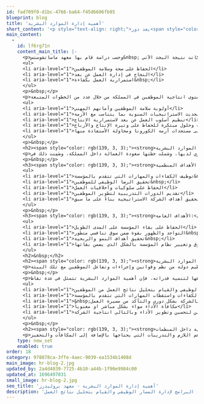 ```yaml
---
id: fad709f0-d1bc-4766-ba64-f45d6606fb95
blueprint: blog
title: 'أهمية إدارة الموارد البشرية'
short_content: '<p style="text-align: right;">يعد دور<span style="color: rgb(139, 3, 3);"><strong><a class="underline decoration-1" style="color: rgb(139, 3, 3);" href="../../../../hr-online" target="_blank" rel="noopener">إدارة الموارد البشرية</a></strong></span>استراتيجي وحيوي داخل السعودية، وقد أثبتت الخطط الموضوعة من قِبَل مسئولي الموارد البشرية في المؤسسات والشركات مدى أهمية الإدارة خلال وباء الكورونا العالمي، مما ضاعف من أهميتها.</p>'
main_content:
  -
    id: lf6rg71n
    content_main_title: |-
      <p>وحسب دراسة قام بها معهد ماساتشوستس&nbsp; للتقنية لأهم الأولويات التي عملت عليها إدارات الموارد البشرية لإدارة الأزمة، وكانت نتيجة البحث الآتي:</p>
      <ul>
      <li aria-level="1">الحفاظ على صحة وسلامة الموظفين</li>
      <li aria-level="1">النجاح في إدارة العمل عن بعد</li>
      <li aria-level="1">استمرارية العمل بكفاءة&nbsp;</li>
      </ul>
      <p>&nbsp;</p>
      <p>فقد استطاعت الإدارات المسئولة بشكل فعّال ان تدرس محاور الأزمة وتتعامل مع الفترة الحرجة بأسلوب مهني يحفظ مستوى انتاجية الموظفين في المملكة من خلال عدد من الخطوات المتبعة:</p>
      <ul>
      <li aria-level="1">أولوية سلامة الموظفين وأمانهم المهني</li>
      <li aria-level="1">تحديث الاستراتيجيات السنوية بما يتناسب مع الأزمة</li>
      <li aria-level="1">تنظيم أسلوب العمل عن بعد لاستمرارية الانتاج</li>
      <li aria-level="1">المساعدة على إيجاد خطط بديلة وحلول مبتكرة للحفاظ على وتيرة الإنتاج والأرباح</li>
      <li aria-level="1">الإطلاع المستمر على مستجدات أزمة الكورونا ومحاولة الأستفادة منها</li>
      </ul>
      <p>&nbsp;</p>
      <h2><span style="color: rgb(139, 3, 3);"><strong>أهداف إدارة الموارد البشرية&nbsp;</strong></span></h2>
      <p>اتجهت السعودية بشكل كبير وخاصةً في الفترة الأخيرة لدعم العنصر البشري لديها، وشملت خطتها سعودة العمالة داخل المملكة، وضَمِنت ذلك في&nbsp;<strong><span style="color: rgb(139, 3, 3);"><a class="underline decoration-1" style="color: rgb(139, 3, 3);" href="https://www.vision2030.gov.sa/ar/programs/HCDP" target="_blank" rel="noopener">برنامج تنمية القدرات البشرية</a></span></strong>&nbsp;ضمن برامج&nbsp;<strong><span style="color: rgb(139, 3, 3);"><a class="underline decoration-1" style="color: rgb(139, 3, 3);" href="https://www.vision2030.gov.sa/" target="_blank" rel="noopener">رؤية المملكة 2030</a>،</span></strong> وتتمثل أهداف إدارة الموارد البشرية في:</p>
      <p>&nbsp;</p>
      <h3><span style="color: rgb(139, 3, 3);"><strong>الأهداف المنظمية:</strong></span></h3>
      <ul>
      <li aria-level="1">توظيف الكفاءات والمهارات التي تتقدم بالمؤسسة&nbsp;</li>
      <li aria-level="1">تحقيق الرضا الوظيفي للموظفين&nbsp;</li>
      <li aria-level="1">الحفاظ على سلوكيات وأخلاقيات العمل</li>
      <li aria-level="1">تقديم الدورات التدريبية لتطوير الموظفين</li>
      <li aria-level="1">تحقيق أهداف الشركة الاستراتيجية بناءً على ما سبق</li>
      </ul>
      <p>&nbsp;</p>
      <h3><span style="color: rgb(139, 3, 3);"><strong>الأهداف العامة:</strong></span></h3>
      <ul>
      <li aria-level="1">الحفاظ على بقاء المؤسسة على المدى الطويل</li>
      <li aria-level="1">التواجد والظهور بقوة ضمن سوق تنافسي متطور&nbsp;</li>
      <li aria-level="1">تحقيق أهداف النمو والربحية&nbsp;</li>
      <li aria-level="1">المرونة في تقبل التطورات بالسوق وتغيير نظام المؤسسة بالشكل الذي يضمن بقائها.&nbsp;</li>
      </ul>
      <h2>&nbsp;</h2>
      <h2><span style="color: rgb(139, 3, 3);"><strong>أهمية دور إدارة الموارد البشرية</strong></span></h2>
      <p>تستثمر إدارة الموارد البشرية في أهم الموارد وأكثرها إتاحة وهو العنصر البشري، لذلك تعتبر هى المحرك الرئيسي لنجاح الشركات والمؤسسات والحكومات. وهي تنظم بيئة العمل للفرد كتنظيم دولة من نظم وقوانين وإجراءات وتفاعل الموظفين مع تلك البيئة.</p>
      <p>&nbsp;</p>
      <p>وكما ذكرنا في الفقرة السابقة عن رؤية المملكة تجاه العنصر البشري واتجاهها لتنمية قدراته، فإن أهمية الموارد البشرية تتمثل في عدة نقاط:</p>
      <ul>
      <li aria-level="1">الفهم الجيد لبيئة العمل والتخطيط على المدى الطويل وانشاء البرامج لإدارة المسار الوظيفي والقيام بتحليل نتائج العمل من الموظفين</li>
      <li aria-level="1">القيام بالوظيفة الرئيسية لتوظيف الكفاءات واستقطاب المهارات التي تتقدم بالمؤسسة&nbsp;</li>
      <li aria-level="1">&nbsp;تقويم أداء العاملين بالشركة بشكل دوري والتأكد من مسيرة العمل&nbsp;</li>
      <li aria-level="1">مكافأة الأداء سواء بشكل مباشر او معنوياً</li>
      <li aria-level="1">تقديم برامج تدريبية للموظفين لتحسين وتطوير الأداء وبالتالي انتاجية الشركة</li>
      </ul>
      <p>&nbsp;</p>
      <h2><span style="color: rgb(139, 3, 3);"><strong>ميزة الموارد البشرية داخل المنظمات</strong></span></h2>
      <p>تتميز أي منظمة على منافسيها عن طريق تقديم منتج أو خدمة مختلفة، ويأتي هذا الدور من الموارد البشرية داخل المنظمة. ويعد قسم الموارد البشرية هو المصدر الأساسي لتحقيق ذلك الهدف، فالعنصر البشري الذي يطور من انتاجية المنظمة ويحقق استراتيجيتها ويقدم لها الأفكار الإبداعية، لا يستطع ان يصل الى نجاحه إن لم يجد الدعم اللازم والتدريبات التي يحتاجها بالإضافة إلى المكافآت والتحفيز.</p>
    type: new_set
    enabled: true
order: 18
category: 978878ca-3ffe-4aec-9039-ea1534b1408d
main_image: hr-blog-2.jpg
updated_by: 2a4d4039-7725-4b10-a44b-1f90e9984c00
updated_at: 1696497031
small_image: hr-blog-2.jpg
seo_title: 'أهمية إدارة الموارد البشرية - معهد بروليدرز'
description: 'أهمية الموارد البشرية تتمثل في عدة نقاط:الفهم الجيد لبيئة العمل والتخطيط على المدى الطويل وانشاء البرامج لإدارة المسار الوظيفي والقيام بتحليل نتائج العمل'
---
```


